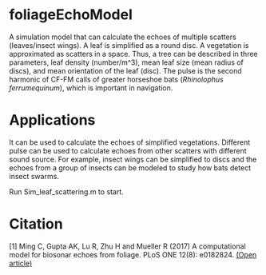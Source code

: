 # foliageEchoModel
A simulation model that can calculate the echoes of multiple scatters (leaves/insect wings). A leaf is simplified as a round disc. A vegetation is approximated as scatters in a space. Thus, a tree can be described in three parameters, leaf density (number/m^3), mean leaf size (mean radius of discs), and mean orientation of the leaf (disc). The pulse is the second harmonic of CF-FM calls of greater horseshoe bats (*Rhinolophus ferrumequinum*), which is important in navigation.

# Applications
It can be used to calculate the echoes of simplified vegetations. Different pulse can be used to calculate echoes from other scatters with different sound source. For example, insect wings can be simplified to discs and the echoes from a group of insects can be modeled to study how bats detect insect swarms.

Run Sim_leaf_scattering.m to start.

# Citation
[1] Ming C, Gupta AK, Lu R, Zhu H and Mueller R (2017) A computational model for biosonar echoes
from foliage. PLoS ONE 12(8): e0182824. [(Open article)](https://www.ncbi.nlm.nih.gov/pmc/articles/PMC5560571/)


